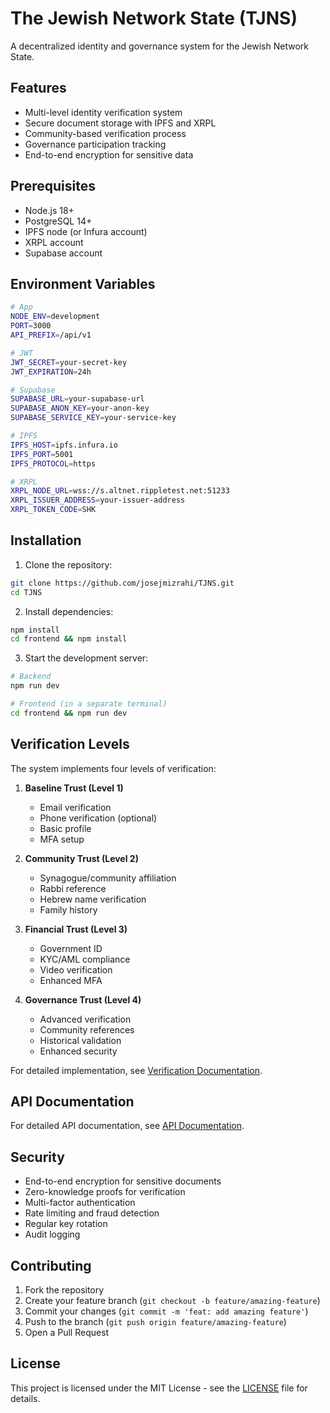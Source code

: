 # The Jewish Network State (TJNS)

A decentralized identity and governance system for the Jewish Network State.

## Features

- Multi-level identity verification system
- Secure document storage with IPFS and XRPL
- Community-based verification process
- Governance participation tracking
- End-to-end encryption for sensitive data

## Prerequisites

- Node.js 18+
- PostgreSQL 14+
- IPFS node (or Infura account)
- XRPL account
- Supabase account

## Environment Variables

```bash
# App
NODE_ENV=development
PORT=3000
API_PREFIX=/api/v1

# JWT
JWT_SECRET=your-secret-key
JWT_EXPIRATION=24h

# Supabase
SUPABASE_URL=your-supabase-url
SUPABASE_ANON_KEY=your-anon-key
SUPABASE_SERVICE_KEY=your-service-key

# IPFS
IPFS_HOST=ipfs.infura.io
IPFS_PORT=5001
IPFS_PROTOCOL=https

# XRPL
XRPL_NODE_URL=wss://s.altnet.rippletest.net:51233
XRPL_ISSUER_ADDRESS=your-issuer-address
XRPL_TOKEN_CODE=SHK
```

## Installation

1. Clone the repository:
```bash
git clone https://github.com/josejmizrahi/TJNS.git
cd TJNS
```

2. Install dependencies:
```bash
npm install
cd frontend && npm install
```

3. Start the development server:
```bash
# Backend
npm run dev

# Frontend (in a separate terminal)
cd frontend && npm run dev
```

## Verification Levels

The system implements four levels of verification:

1. **Baseline Trust (Level 1)**
   - Email verification
   - Phone verification (optional)
   - Basic profile
   - MFA setup

2. **Community Trust (Level 2)**
   - Synagogue/community affiliation
   - Rabbi reference
   - Hebrew name verification
   - Family history

3. **Financial Trust (Level 3)**
   - Government ID
   - KYC/AML compliance
   - Video verification
   - Enhanced MFA

4. **Governance Trust (Level 4)**
   - Advanced verification
   - Community references
   - Historical validation
   - Enhanced security

For detailed implementation, see [Verification Documentation](docs/implementation/VERIFICATION.md).

## API Documentation

For detailed API documentation, see [API Documentation](docs/api/README.md).

## Security

- End-to-end encryption for sensitive documents
- Zero-knowledge proofs for verification
- Multi-factor authentication
- Rate limiting and fraud detection
- Regular key rotation
- Audit logging

## Contributing

1. Fork the repository
2. Create your feature branch (`git checkout -b feature/amazing-feature`)
3. Commit your changes (`git commit -m 'feat: add amazing feature'`)
4. Push to the branch (`git push origin feature/amazing-feature`)
5. Open a Pull Request

## License

This project is licensed under the MIT License - see the [LICENSE](LICENSE) file for details.

